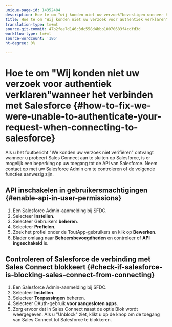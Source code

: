 ```yaml
---
unique-page-id: 14352484
description: Hoe te om "wij konden niet uw verzoek"bevestigen wanneer het verbinden met Salesforce - Marketo Docs - de Documentatie van het Product bevestigen
title: Hoe te om "Wij konden niet uw verzoek voor authentiek verklaren"wanneer het verbinden met Salesforce
translation-type: tm+mt
source-git-commit: 47b2fee7d146c3dc558d4bbb10070683f4cdfd3d
workflow-type: tm+mt
source-wordcount: '186'
ht-degree: 0%

---
```



# Hoe te om &quot;Wij konden niet uw verzoek voor authentiek verklaren&quot;wanneer het verbinden met Salesforce {#how-to-fix-we-were-unable-to-authenticate-your-request-when-connecting-to-salesforce}

Als u het foutbericht &quot;We konden uw verzoek niet verifiëren&quot; ontvangt wanneer u probeert Sales Connect aan te sluiten op Salesforce, is er mogelijk een beperking op uw toegang tot de API van Salesforce. Neem contact op met uw Salesforce Admin om te controleren of de volgende functies aanwezig zijn.

## API inschakelen in gebruikersmachtigingen {#enable-api-in-user-permissions}

1. Een Salesforce Admin-aanmelding bij SFDC.
1. Selecteer **Instellen**.
1. Selecteer Gebruikers **beheren**.
1. Selecteer **Profielen**.
1. Zoek het profiel onder de ToutApp-gebruikers en klik op **Bewerken**.
1. Blader omlaag naar **Beheersbevoegdheden** en controleer of **API ingeschakeld** is.

## Controleren of Salesforce de verbinding met Sales Connect blokkeert {#check-if-salesforce-is-blocking-sales-connect-from-connecting}

1. Een Salesforce Admin-aanmelding bij SFDC.
1. Selecteer **Instellen**.
1. Selecteer **Toepassingen** beheren.
1. Selecteer OAuth-gebruik **voor aangesloten apps**.
1. Zorg ervoor dat in Sales Connect naast de optie Blok wordt weergegeven. Als u &quot;Unblock&quot; ziet, klikt u op de knop om de toegang van Sales Connect tot Salesforce te blokkeren.


